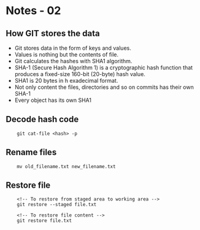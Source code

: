 # Notes - 02

## How GIT stores the data

* Git stores data in the form of keys and values.
* Values is nothing but the contents of file.
* Git calculates the hashes with SHA1 algorithm.
* SHA-1 (Secure Hash Algorithm 1) is a cryptographic hash function that produces a fixed-size 160-bit (20-byte) hash value.
* SHA1 is  20 bytes in h exadecimal format.
* Not only content the files, directories and so on commits has their own SHA-1
* Every object has its own SHA1

## Decode hash code

```git
    git cat-file <hash> -p
```

## Rename files

```git
    mv old_filename.txt new_filename.txt
```

## Restore file

```git
    <!-- To restore from staged area to working area -->
    git restore --staged file.txt

    <!-- To restore file content -->
    git restore file.txt
```

